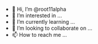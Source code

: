 - 👋 Hi, I’m @root11alpha
- 👀 I’m interested in ...
- 🌱 I’m currently learning ...
- 💞️ I’m looking to collaborate on ...
- 📫 How to reach me ...

<!---
root11alpha/root11alpha is a ✨ special ✨ repository because its `README.md` (this file) appears on your GitHub profile.
You can click the Preview link to take a look at your changes.
--->
